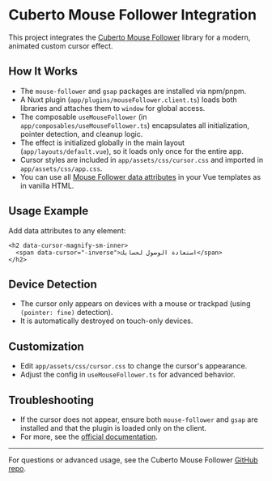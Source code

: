# Cuberto Mouse Follower Integration

This project integrates the [Cuberto Mouse Follower](https://github.com/Cuberto/mouse-follower) library for a modern, animated custom cursor effect.

## How It Works

- The `mouse-follower` and `gsap` packages are installed via npm/pnpm.
- A Nuxt plugin (`app/plugins/mouseFollower.client.ts`) loads both libraries and attaches them to `window` for global access.
- The composable `useMouseFollower` (in `app/composables/useMouseFollower.ts`) encapsulates all initialization, pointer detection, and cleanup logic.
- The effect is initialized globally in the main layout (`app/layouts/default.vue`), so it loads only once for the entire app.
- Cursor styles are included in `app/assets/css/cursor.css` and imported in `app/assets/css/app.css`.
- You can use all [Mouse Follower data attributes](https://github.com/Cuberto/mouse-follower#attributes) in your Vue templates as in vanilla HTML.

## Usage Example

Add data attributes to any element:

```vue
<h2 data-cursor-magnify-sm-inner>
  <span data-cursor="-inverse">استعادة الوصول لحسابك</span>
</h2>
```

## Device Detection

- The cursor only appears on devices with a mouse or trackpad (using `(pointer: fine)` detection).
- It is automatically destroyed on touch-only devices.

## Customization

- Edit `app/assets/css/cursor.css` to change the cursor's appearance.
- Adjust the config in `useMouseFollower.ts` for advanced behavior.

## Troubleshooting

- If the cursor does not appear, ensure both `mouse-follower` and `gsap` are installed and that the plugin is loaded only on the client.
- For more, see the [official documentation](https://github.com/Cuberto/mouse-follower).

---

For questions or advanced usage, see the Cuberto Mouse Follower [GitHub repo](https://github.com/Cuberto/mouse-follower).
